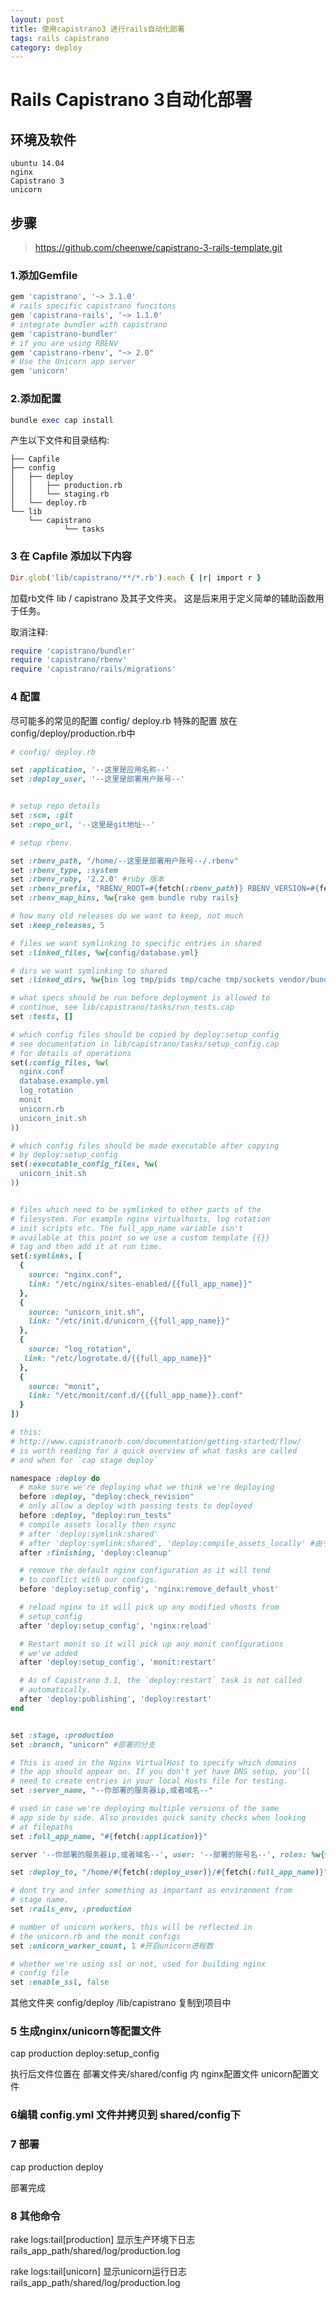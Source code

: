 ```yaml
---
layout: post
title: 使用capistrano3 进行rails自动化部署
tags: rails capistrano
category: deploy
---
```


# Rails Capistrano 3自动化部署

## 环境及软件
	ubuntu 14.04
	nginx
	Capistrano 3
	unicorn

## 步骤

>https://github.com/cheenwe/capistrano-3-rails-template.git

### 1.添加Gemfile

```ruby
gem 'capistrano', '~> 3.1.0'
# rails specific capistrano funcitons
gem 'capistrano-rails', '~> 1.1.0'
# integrate bundler with capistrano
gem 'capistrano-bundler'
# if you are using RBENV
gem 'capistrano-rbenv', "~> 2.0"
# Use the Unicorn app server
gem 'unicorn'
```
### 2.添加配置

```ruby
bundle exec cap install
```
产生以下文件和目录结构:

```
├── Capfile
├── config
│   ├── deploy
│   │   ├── production.rb
│   │   └── staging.rb
│   └── deploy.rb
└── lib
    └── capistrano
            └── tasks
```

### 3 在 Capfile 添加以下内容
```ruby
Dir.glob('lib/capistrano/**/*.rb').each { |r| import r }
```
加载rb文件 lib / capistrano
及其子文件夹。 这是后来用于定义简单的辅助函数用于任务。

取消注释:

```ruby
require 'capistrano/bundler'
require 'capistrano/rbenv'
require 'capistrano/rails/migrations'
```

### 4 配置
尽可能多的常见的配置 config/ deploy.rb
特殊的配置 放在 config/deploy/production.rb中

```ruby
# config/ deploy.rb

set :application, '--这里是应用名称--'
set :deploy_user, '--这里是部署用户账号--'


# setup repo details
set :scm, :git
set :repo_url, '--这里是git地址--'

# setup rbenv.

set :rbenv_path, "/home/--这里是部署用户账号--/.rbenv"
set :rbenv_type, :system
set :rbenv_ruby, '2.2.0' #ruby 版本
set :rbenv_prefix, "RBENV_ROOT=#{fetch(:rbenv_path)} RBENV_VERSION=#{fetch(:rbenv_ruby)} #{fetch(:rbenv_path)}/bin/rbenv exec"
set :rbenv_map_bins, %w{rake gem bundle ruby rails}

# how many old releases do we want to keep, not much
set :keep_releases, 5

# files we want symlinking to specific entries in shared
set :linked_files, %w{config/database.yml}

# dirs we want symlinking to shared
set :linked_dirs, %w{bin log tmp/pids tmp/cache tmp/sockets vendor/bundle public/system}

# what specs should be run before deployment is allowed to
# continue, see lib/capistrano/tasks/run_tests.cap
set :tests, []

# which config files should be copied by deploy:setup_config
# see documentation in lib/capistrano/tasks/setup_config.cap
# for details of operations
set(:config_files, %w(
  nginx.conf
  database.example.yml
  log_rotation
  monit
  unicorn.rb
  unicorn_init.sh
))

# which config files should be made executable after copying
# by deploy:setup_config
set(:executable_config_files, %w(
  unicorn_init.sh
))


# files which need to be symlinked to other parts of the
# filesystem. For example nginx virtualhosts, log rotation
# init scripts etc. The full_app_name variable isn't
# available at this point so we use a custom template {{}}
# tag and then add it at run time.
set(:symlinks, [
  {
    source: "nginx.conf",
    link: "/etc/nginx/sites-enabled/{{full_app_name}}"
  },
  {
    source: "unicorn_init.sh",
    link: "/etc/init.d/unicorn_{{full_app_name}}"
  },
  {
    source: "log_rotation",
   link: "/etc/logrotate.d/{{full_app_name}}"
  },
  {
    source: "monit",
    link: "/etc/monit/conf.d/{{full_app_name}}.conf"
  }
])

# this:
# http://www.capistranorb.com/documentation/getting-started/flow/
# is worth reading for a quick overview of what tasks are called
# and when for `cap stage deploy`

namespace :deploy do
  # make sure we're deploying what we think we're deploying
  before :deploy, "deploy:check_revision"
  # only allow a deploy with passing tests to deployed
  before :deploy, "deploy:run_tests"
  # compile assets locally then rsync
  # after 'deploy:symlink:shared'
  # after 'deploy:symlink:shared', 'deploy:compile_assets_locally' #由于我只提供api接口取消使用asset文件
  after :finishing, 'deploy:cleanup'

  # remove the default nginx configuration as it will tend
  # to conflict with our configs.
  before 'deploy:setup_config', 'nginx:remove_default_vhost'

  # reload nginx to it will pick up any modified vhosts from
  # setup_config
  after 'deploy:setup_config', 'nginx:reload'

  # Restart monit so it will pick up any monit configurations
  # we've added
  after 'deploy:setup_config', 'monit:restart'

  # As of Capistrano 3.1, the `deploy:restart` task is not called
  # automatically.
  after 'deploy:publishing', 'deploy:restart'
end

```

```ruby

set :stage, :production
set :branch, "unicorn" #部署的分支

# This is used in the Nginx VirtualHost to specify which domains
# the app should appear on. If you don't yet have DNS setup, you'll
# need to create entries in your local Hosts file for testing.
set :server_name, "--你部署的服务器ip,或者域名--"

# used in case we're deploying multiple versions of the same
# app side by side. Also provides quick sanity checks when looking
# at filepaths
set :full_app_name, "#{fetch(:application)}"

server '--你部署的服务器ip,或者域名--', user: '--部署的账号名--', roles: %w{web app db}, primary: true

set :deploy_to, "/home/#{fetch(:deploy_user)}/#{fetch(:full_app_name)}"

# dont try and infer something as important as environment from
# stage name.
set :rails_env, :production

# number of unicorn workers, this will be reflected in
# the unicorn.rb and the monit configs
set :unicorn_worker_count, 1 #开启unicorn进程数

# whether we're using ssl or not, used for building nginx
# config file
set :enable_ssl, false


```

其他文件夹
config/deploy
/lib/capistrano
复制到项目中


### 5 生成nginx/unicorn等配置文件

cap production deploy:setup_config

执行后文件位置在 部署文件夹/shared/config 内
nginx配置文件
unicorn配置文件

### 6编辑 config.yml 文件并拷贝到 shared/config下

### 7 部署

cap production deploy

部署完成

### 8 其他命令
rake logs:tail[production]
显示生产环境下日志 rails_app_path/shared/log/production.log

rake logs:tail[unicorn]
显示unicorn运行日志 rails_app_path/shared/log/production.log

